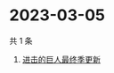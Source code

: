 # 2023-03-05

共 1 条

<!-- BEGIN ZHIHUSEARCH -->
<!-- 最后更新时间 Sun Mar 05 2023 01:05:47 GMT+0800 (China Standard Time) -->
1. [进击的巨人最终季更新](https://www.zhihu.com/search?q=进击的巨人最终季更新)
<!-- END ZHIHUSEARCH -->
